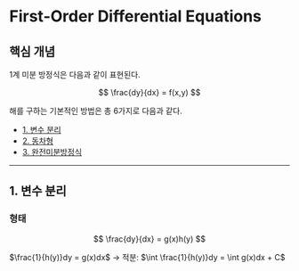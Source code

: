 # First-Order Differential Equations

## 핵심 개념

1계 미분 방정식은 다음과 같이 표현된다. 

$$
\frac{dy}{dx} = f(x,y)
$$

해를 구하는 기본적인 방법은 총 6가지로 다음과 같다. 

 - [1. 변수 분리](#1-변수-분리) 
 - [2. 동차형](#2-동차형)
 - [3. 완전미분방정식](#3-완전미분방정식)


---
## 1. 변수 분리

### 형태 

$$
\frac{dy}{dx} = g(x)h(y)
$$

$\frac{1}{h(y)}dy = g(x)dx$ -> 적분: $\int \frac{1}{h(y)}dy = \int g(x)dx + C$
